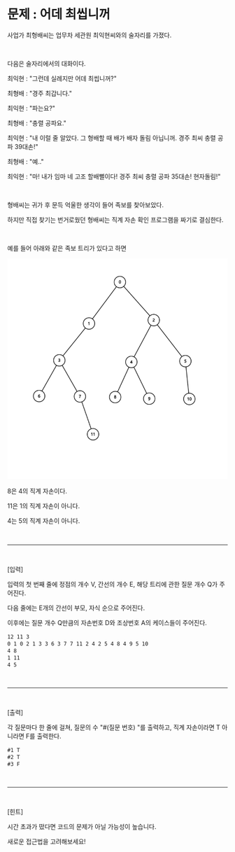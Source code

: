 # 문제 : 어데 최씹니꺼



사업가 최형배씨는 업무차 세관원 최익현씨와의 술자리를 가졌다.

<br>

다음은 술자리에서의 대화이다.

최익현 : "그런데 실례지만 어데 최씹니꺼?"

최형배 : "경주 최갑니다."

최익현 : "파는요?"

최형배 : "충렬 공파요."

최익현 : "내 이럴 줄 알았다. 그 형배할 때 배가 배자 돌림 아닙니꺼. 경주 최씨 충렬 공파 39대손!"

최형배 : "예.."

최익현 : "마! 내가 임마 네 고조 할배뻘이다! 경주 최씨 충렬 공파 35대손! 현자돌림!"

<br>

형배씨는 귀가 후 문득 억울한 생각이 들어 족보를 찾아보았다.

하지만 직접 찾기는 번거로웠던 형배씨는 직계 자손 확인 프로그램을 짜기로 결심한다.

<br>

예를 들어 아래와 같은 족보 트리가 있다고 하면

![](문제출제.assets/tree.png)

8은 4의 직계 자손이다.

11은 1의 직계 자손이 아니다.

4는 5의 직계 자손이 아니다.

<br>

-----

<br>

[입력]

입력의 첫 번째 줄에 정점의 개수 V, 간선의 개수 E, 해당 트리에 관한 질문 개수 Q가 주어진다.

다음 줄에는 E개의 간선이 부모, 자식 순으로 주어진다.

이후에는 질문 개수 Q만큼의 자손번호 D와 조상번호 A의 케이스들이 주어진다.

```
12 11 3
0 1 0 2 1 3 3 6 3 7 7 11 2 4 2 5 4 8 4 9 5 10
4 8
1 11
4 5
```

<br>

-----

<br>

[출력]

각 질문마다 한 줄에 걸쳐, 질문의 수 "#(질문 번호) "를 출력하고, 직계 자손이라면 T 아니라면 F를 출력한다. 

```
#1 T
#2 T
#3 F
```

<br>

----

<br>

[힌트]

시간 초과가 떴다면 코드의 문제가 아닐 가능성이 높습니다.

새로운 접근법을 고려해보세요!

<br>